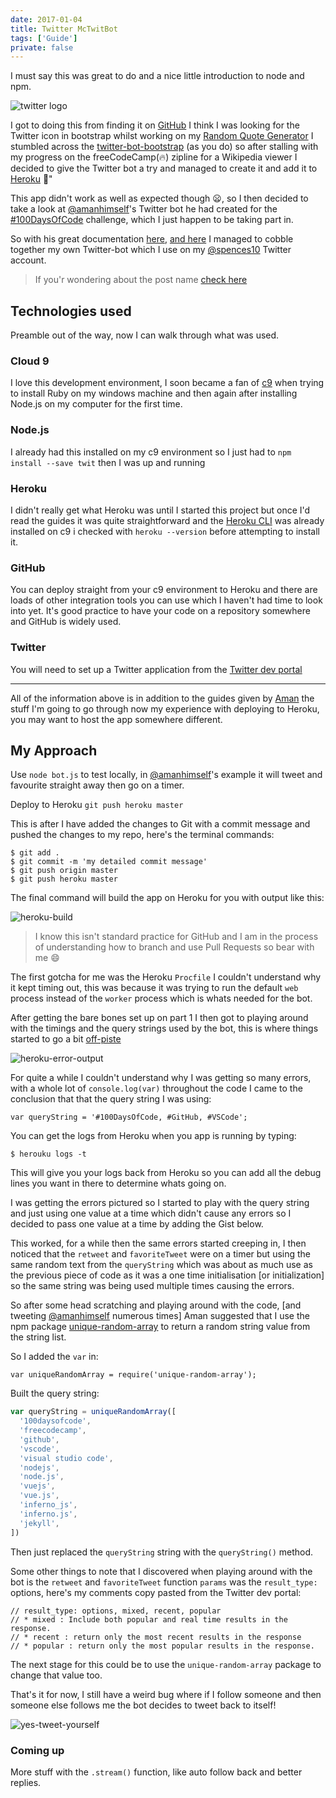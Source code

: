 ```yaml
---
date: 2017-01-04
title: Twitter McTwitBot
tags: ['Guide']
private: false
---
```


I must say this was great to do and a nice little introduction to node
and npm.

![twitter logo]

I got to doing this from finding it on [GitHub] I think I was looking
for the Twitter icon in bootstrap whilst working on my [Random Quote
Generator] I stumbled across the [twitter-bot-bootstrap] (as you do)
so after stalling with my progress on the freeCodeCamp(🔥) zipline for
a Wikipedia viewer I decided to give the Twitter bot a try and managed
to create it and add it to [Heroku] 🎉"

This app didn't work as well as expected though 😦, so I then decided
to take a look at [@amanhimself]'s Twitter bot he had created for the
[#100DaysOfCode] challenge, which I just happen to be taking part in.

So with his great documentation [here], [and here] I managed to cobble
together my own Twitter-bot which I use on my [@spences10] Twitter
account.

> If you'r wondering about the post name [check here]

## Technologies used

Preamble out of the way, now I can walk through what was used.

### Cloud 9

I love this development environment, I soon became a fan of [c9] when
trying to install Ruby on my windows machine and then again after
installing Node.js on my computer for the first time.

### Node.js

I already had this installed on my c9 environment so I just had to
`npm install --save twit` then I was up and running

### Heroku

I didn't really get what Heroku was until I started this project but
once I'd read the guides it was quite straightforward and the [Heroku
CLI] was already installed on c9 i checked with `heroku --version`
before attempting to install it.

### GitHub

You can deploy straight from your c9 environment to Heroku and there
are loads of other integration tools you can use which I haven't had
time to look into yet. It's good practice to have your code on a
repository somewhere and GitHub is widely used.

### Twitter

You will need to set up a Twitter application from the [Twitter dev
portal]

---

All of the information above is in addition to the guides given by
[Aman] the stuff I'm going to go through now my experience with
deploying to Heroku, you may want to host the app somewhere different.

## My Approach

Use `node bot.js` to test locally, in [@amanhimself]'s example it will
tweet and favourite straight away then go on a timer.

Deploy to Heroku `git push heroku master`

This is after I have added the changes to Git with a commit message
and pushed the changes to my repo, here's the terminal commands:

```
$ git add .
$ git commit -m 'my detailed commit message'
$ git push origin master
$ git push heroku master
```

The final command will build the app on Heroku for you with output
like this:

![heroku-build]

> I know this isn't standard practice for GitHub and I am in the
> process of understanding how to branch and use Pull Requests so bear
> with me 😄

The first gotcha for me was the Heroku `Procfile` I couldn't
understand why it kept timing out, this was because it was trying to
run the default `web` process instead of the `worker` process which is
whats needed for the bot.

After getting the bare bones set up on part 1 I then got to playing
around with the timings and the query strings used by the bot, this is
where things started to go a bit [off-piste]

![heroku-error-output]

For quite a while I couldn't understand why I was getting so many
errors, with a whole lot of `console.log(var)` throughout the code I
came to the conclusion that that the query string I was using:

```
var queryString = '#100DaysOfCode, #GitHub, #VSCode';
```

You can get the logs from Heroku when you app is running by typing:

```
$ herouku logs -t
```

This will give you your logs back from Heroku so you can add all the
debug lines you want in there to determine whats going on.

I was getting the errors pictured so I started to play with the query
string and just using one value at a time which didn't cause any
errors so I decided to pass one value at a time by adding the Gist
below.

<script src="https://gist.github.com/spences10/46d9981a805786e7c965cf292b9cb3ae.js"></script>

This worked, for a while then the same errors started creeping in, I
then noticed that the `retweet` and `favoriteTweet` were on a timer
but using the same random text from the `queryString` which was about
as much use as the previous piece of code as it was a one time
initialisation [or initialization] so the same string was being used
multiple times causing the errors.

So after some head scratching and playing around with the code, [and
tweeting [@amanhimself] numerous times] Aman suggested that I use the
npm package [unique-random-array] to return a random string value from
the string list.

So I added the `var` in:

```
var uniqueRandomArray = require('unique-random-array');
```

Built the query string:

```js
var queryString = uniqueRandomArray([
  '100daysofcode',
  'freecodecamp',
  'github',
  'vscode',
  'visual studio code',
  'nodejs',
  'node.js',
  'vuejs',
  'vue.js',
  'inferno_js',
  'inferno.js',
  'jekyll',
])
```

Then just replaced the `queryString` string with the `queryString()`
method.

Some other things to note that I discovered when playing around with
the bot is the `retweet` and `favoriteTweet` function `params` was the
`result_type:` options, here's my comments copy pasted from the
Twitter dev portal:

```
// result_type: options, mixed, recent, popular
// * mixed : Include both popular and real time results in the response.
// * recent : return only the most recent results in the response
// * popular : return only the most popular results in the response.
```

The next stage for this could be to use the `unique-random-array`
package to change that value too.

That's it for now, I still have a weird bug where if I follow someone
and then someone else follows me the bot decides to tweet back to
itself!

![yes-tweet-yourself]

### Coming up

More stuff with the `.stream()` function, like auto follow back and
better replies.

<!-- Links -->

[github]: https://github.com
[random quote generator]: http://codepen.io/spences10/full/dOaYbP/
[twitter-bot-bootstrap]:
  https://github.com/mobeets/twitter-bot-bootstrap
[heroku]: https://heroku.com
[@amanhimself]: https://twitter.com/amanhimself
[#100daysofcode]:
  https://medium.freecodecamp.com/start-2017-with-the-100daysofcode-improved-and-updated-18ce604b237b
[here]:
  https://hackernoon.com/create-a-simple-twitter-bot-with-node-js-5b14eb006c08
[and here]:
  https://community.risingstack.com/how-to-make-a-twitter-bot-with-node-js/
[@spences10]: https://twitter.com/spences10
[check here]:
  https://en.wikipedia.org/wiki/RRS_Sir_David_Attenborough#Boaty_McBoatface_Naming_Controversy
[c9]: https://c9.io/?redirect=0
[heroku cli]: https://devcenter.heroku.com/articles/heroku-cli
[twitter dev portal]: https://apps.twitter.com/app/new
[aman]: https://github.com/amandeepmittal
[@amanhimself]: https://twitter.com/amanhimself
[off-piste]: https://en.oxforddictionaries.com/definition/us/off-piste
[unique-random-array]:
  https://www.npmjs.com/package/unique-random-array

<!-- Images -->

[twitter logo]:
  https://now-images-wine.now.sh/2017/twitter-mctwitbot/twitter-bird.png
[heroku-build]:
  https://now-images-wine.now.sh/2017/twitter-mctwitbot/heroku-build.png
[heroku-error-output]:
  https://now-images-wine.now.sh/2017/twitter-mctwitbot/heroku-error-output.png
[yes-tweet-yourself]:
  https://now-images-wine.now.sh/2017/twitter-mctwitbot/yes-tweet-yourself.png
